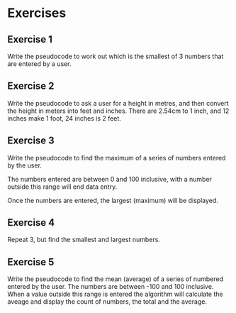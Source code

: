 # Exercises

## Exercise 1

Write the pseudocode to work out which is the smallest of 3 numbers that are entered by a user.

## Exercise 2

Write the pseudocode to ask a user for a height in metres, and then convert the height in meters into feet and inches. There are 2.54cm to 1 inch, and 12 inches make 1 foot, 24 inches is 2 feet.


## Exercise 3

Write the pseudocode to find the maximum of a series of numbers entered by the user.

The numbers entered are between 0 and 100 inclusive, with a number outside this range will end data entry. 

Once the numbers are entered, the largest (maximum) will be displayed.


## Exercise 4

Repeat 3, but find the smallest and largest numbers.


## Exercise 5

Write the pseudocode to find the mean (average) of a series of numbered entered by the user. The numbers are between -100 and 100 inclusive. When a value outside this range is entered the algorithm will calculate the aveage and display the count of numbers, the total and the average.


